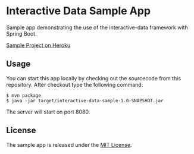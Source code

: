 # Interactive Data Sample App
Sample app demonstrating the use of the interactive-data framework with Spring Boot.

[Sample Project on Heroku](https://interactive-data.herokuapp.com/)

## Usage
You can start this app locally by checking out the sourcecode from this repository. 
After checkout type the following command:

    $ mvn package
    $ java -jar target/interactive-data-sample-1.0-SNAPSHOT.jar

The server will start on port 8080.

## License
The sample app is released under the [MIT License](http://opensource.org/licenses/MIT).
